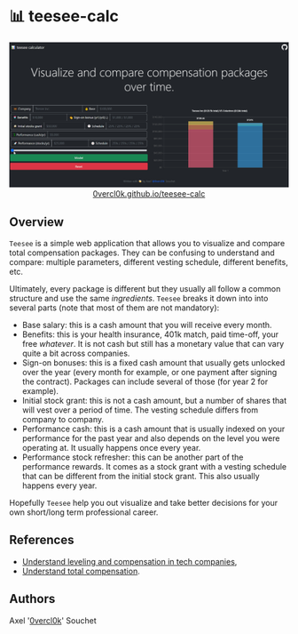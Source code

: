 # &#128202; teesee-calc

<p align='center'>
<img src='pics/teesee.gif' alt='teesee'>
<a href='https://0vercl0k.github.io/teesee-calc'>0vercl0k.github.io/teesee-calc</a>
</p>

## Overview

`Teesee` is a simple web application that allows you to visualize and compare total compensation packages. They can be confusing to understand and compare: multiple parameters, different vesting schedule, different benefits, etc.

Ultimately, every package is different but they usually all follow a common structure and use the same *ingredients*. `Teesee` breaks it down into into several parts (note that most of them are not mandatory):

- Base salary: this is a cash amount that you will receive every month.
- Benefits: this is your health insurance, 401k match, paid time-off, your free *whatever*. It is not cash but still has a monetary value that can vary quite a bit across companies.
- Sign-on bonuses: this is a fixed cash amount that usually gets unlocked over the year (every month for example, or one payment after signing the contract). Packages can include several of those (for year 2 for example).
- Initial stock grant: this is not a cash amount, but a number of shares that will vest over a period of time. The vesting schedule differs from company to company.
- Performance cash: this is a cash amount that is usually indexed on your performance for the past year and also depends on the level you were operating at. It usually happens once every year.
- Performance stock refresher: this can be another part of the performance rewards. It comes as a stock grant with a vesting schedule that can be different from the initial stock grant. This also usually happens every year.

Hopefully `Teesee` help you out visualize and take better decisions for your own short/long term professional career.

## References

- [Understand leveling and compensation in tech companies](https://www.levels.fyi/),
- [Understand total compensation](https://www.indeed.com/career-advice/pay-salary/salary-vs-total-compensation).

## Authors

Axel '[0vercl0k](https://twitter.com/0vercl0k)' Souchet